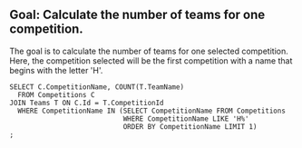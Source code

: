 

## Goal: Calculate the number of teams for one competition.

The goal is to calculate the number of teams for one selected competition. Here, the competition selected will be the first competition with a name that begins with the letter 'H'. 

```
SELECT C.CompetitionName, COUNT(T.TeamName)
  FROM Competitions C
JOIN Teams T ON C.Id = T.CompetitionId
  WHERE CompetitionName IN (SELECT CompetitionName FROM Competitions 
                            WHERE CompetitionName LIKE 'H%' 
                            ORDER BY CompetitionName LIMIT 1)
;
```

